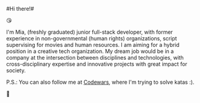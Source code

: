 #Hi there!#

:kissing_heart:

I'm Mia, (freshly graduated) junior full-stack developer, with former experience in non-governmental (human rights) organizations, script supervising for movies and human resources.
I am aiming for a hybrid position in a creative tech organization.
My dream job would be in a company at the intersection between disciplines and technologies, with cross-disciplinary expertise and innovative projects with great impact for society. 

P.S.: You can also follow me at [Codewars](https://www.codewars.com/users/MiaNiznai), where I'm trying to solve katas :).

:love_letter:

